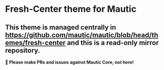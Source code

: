# Fresh-Center theme for Mautic

## This theme is managed centrally in https://github.com/mautic/mautic/blob/head/themes/fresh-center and this is a read-only mirror repository.

**📣 Please make PRs and issues against Mautic Core, not here!**